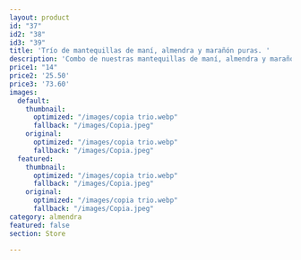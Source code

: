 ```yaml
---
layout: product
id: "37"
id2: "38"
id3: "39"
title: 'Trío de mantequillas de maní, almendra y marañón puras. '
description: 'Combo de nuestras mantequillas de maní, almendra y marañón. '
price1: "14"
price2: '25.50'
price3: '73.60'
images:
  default:
    thumbnail:
      optimized: "/images/copia trio.webp"
      fallback: "/images/Copia.jpeg"
    original:
      optimized: "/images/copia trio.webp"
      fallback: "/images/Copia.jpeg"
  featured:
    thumbnail:
      optimized: "/images/copia trio.webp"
      fallback: "/images/Copia.jpeg"
    original:
      optimized: "/images/copia trio.webp"
      fallback: "/images/Copia.jpeg"
category: almendra
featured: false
section: Store

---
```

